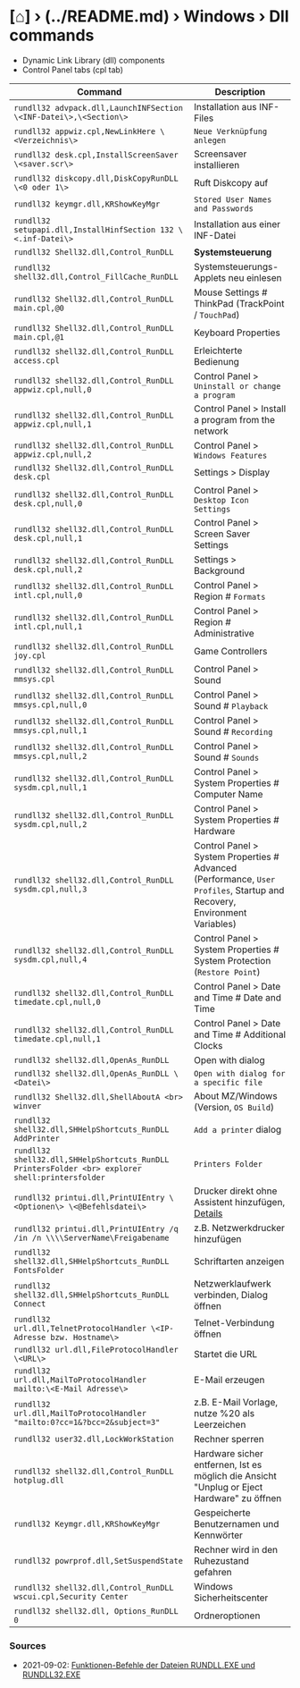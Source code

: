 # [⌂] › (../README.md) › Windows › Dll commands
- Dynamic Link Library (dll) components
- Control Panel tabs (cpl tab)

Command | Description
--- | ---
`rundll32 advpack.dll,LaunchINFSection \<INF-Datei\>,\<Section\>` | Installation aus INF-Files
`rundll32 appwiz.cpl,NewLinkHere \<Verzeichnis\>` | `Neue Verknüpfung anlegen`
`rundll32 desk.cpl,InstallScreenSaver \<saver.scr\>` | Screensaver installieren
`rundll32 diskcopy.dll,DiskCopyRunDLL \<0 oder 1\>` | Ruft Diskcopy auf
`rundll32 keymgr.dll,KRShowKeyMgr` | `Stored User Names and Passwords`
`rundll32 setupapi.dll,InstallHinfSection 132 \<.inf-Datei\>` | Installation aus einer INF-Datei
`rundll32 Shell32.dll,Control_RunDLL` | **Systemsteuerung**
`rundll32 shell32.dll,Control_FillCache_RunDLL` | Systemsteuerungs-Applets neu einlesen
`rundll32 Shell32.dll,Control_RunDLL main.cpl,@0` | Mouse Settings # ThinkPad (TrackPoint / `TouchPad`)
`rundll32 Shell32.dll,Control_RunDLL main.cpl,@1` | Keyboard Properties
`rundll32 shell32.dll,Control_RunDLL access.cpl` | Erleichterte Bedienung
`rundll32 shell32.dll,Control_RunDLL appwiz.cpl,null,0` | Control Panel > `Uninstall or change a program`
`rundll32 shell32.dll,Control_RunDLL appwiz.cpl,null,1` | Control Panel > Install a program from the network
`rundll32 shell32.dll,Control_RunDLL appwiz.cpl,null,2` | Control Panel > `Windows Features`
`rundll32 Shell32.dll,Control_RunDLL desk.cpl` | Settings > Display
`rundll32 shell32.dll,Control_RunDLL desk.cpl,null,0` | Control Panel > `Desktop Icon Settings`
`rundll32 shell32.dll,Control_RunDLL desk.cpl,null,1` | Control Panel > Screen Saver Settings
`rundll32 shell32.dll,Control_RunDLL desk.cpl,null,2` | Settings > Background
`rundll32 shell32.dll,Control_RunDLL intl.cpl,null,0` | Control Panel > Region # `Formats`
`rundll32 shell32.dll,Control_RunDLL intl.cpl,null,1` | Control Panel > Region # Administrative
`rundll32 shell32.dll,Control_RunDLL joy.cpl` | Game Controllers
`rundll32 shell32.dll,Control_RunDLL mmsys.cpl` | Control Panel > Sound
`rundll32 shell32.dll,Control_RunDLL mmsys.cpl,null,0` | Control Panel > Sound # `Playback`
`rundll32 shell32.dll,Control_RunDLL mmsys.cpl,null,1` | Control Panel > Sound # `Recording`
`rundll32 shell32.dll,Control_RunDLL mmsys.cpl,null,2` | Control Panel > Sound # `Sounds`
`rundll32 shell32.dll,Control_RunDLL sysdm.cpl,null,1` | Control Panel > System Properties # Computer Name
`rundll32 shell32.dll,Control_RunDLL sysdm.cpl,null,2` | Control Panel > System Properties # Hardware
`rundll32 shell32.dll,Control_RunDLL sysdm.cpl,null,3` | Control Panel > System Properties # Advanced <br> (Performance, `User Profiles`, Startup and Recovery, Environment Variables)
`rundll32 shell32.dll,Control_RunDLL sysdm.cpl,null,4` | Control Panel > System Properties # System Protection <br> (`Restore Point`)
`rundll32 shell32.dll,Control_RunDLL timedate.cpl,null,0` | Control Panel > Date and Time # Date and Time
`rundll32 shell32.dll,Control_RunDLL timedate.cpl,null,1` | Control Panel > Date and Time # Additional Clocks
`rundll32 shell32.dll,OpenAs_RunDLL` | Open with dialog
`rundll32 shell32.dll,OpenAs_RunDLL \<Datei\>` | `Open with dialog for a specific file`
`rundll32 Shell32.dll,ShellAboutA <br> winver` | About MZ/Windows (Version, `OS Build`)
`rundll32 shell32.dll,SHHelpShortcuts_RunDLL AddPrinter` | `Add a printer` dialog
`rundll32 shell32.dll,SHHelpShortcuts_RunDLL PrintersFolder <br> explorer shell:printersfolder` | `Printers Folder`
`rundll32 printui.dll,PrintUIEntry \<Optionen\> \<@Befehlsdatei\>` | Drucker direkt ohne Assistent hinzufügen, [Details](http://www.winfaq.de/faq_html/Content/tip2000/onlinefaq.php?h=tip2028.htm)
`rundll32 printui.dll,PrintUIEntry /q /in /n \\\\ServerName\Freigabename` | z.B. Netzwerkdrucker hinzufügen
`rundll32 shell32.dll,SHHelpShortcuts_RunDLL FontsFolder` | Schriftarten anzeigen
`rundll32 shell32.dll,SHHelpShortcuts_RunDLL Connect` | Netzwerklaufwerk verbinden, Dialog öffnen
`rundll32 url.dll,TelnetProtocolHandler \<IP-Adresse bzw. Hostname\>` | Telnet-Verbindung öffnen
`rundll32 url.dll,FileProtocolHandler \<URL\>` | Startet die URL
`rundll32 url.dll,MailToProtocolHandler mailto:\<E-Mail Adresse\>` | E-Mail erzeugen
`rundll32 url.dll,MailToProtocolHandler "mailto:0?cc=1&?bcc=2&subject=3"` | z.B. E-Mail Vorlage, nutze %20 als Leerzeichen
`rundll32 user32.dll,LockWorkStation` | Rechner sperren
`rundll32 shell32.dll,Control_RunDLL hotplug.dll` | Hardware sicher entfernen, Ist es möglich die Ansicht "Unplug or Eject Hardware" zu öffnen
`rundll32 Keymgr.dll,KRShowKeyMgr` | Gespeicherte Benutzernamen und Kennwörter
`rundll32 powrprof.dll,SetSuspendState` | Rechner wird in den Ruhezustand gefahren
`rundll32 shell32.dll,Control_RunDLL wscui.cpl,Security Center` | Windows Sicherheitscenter
`rundll32 shell32.dll, Options_RunDLL 0` | Ordneroptionen


### Sources
- 2021-09-02: [Funktionen-Befehle der Dateien RUNDLL.EXE und RUNDLL32.EXE](http://www.winfaq.de/faq_html/Content/tip0500/onlinefaq.php?h=tip0564.htm)